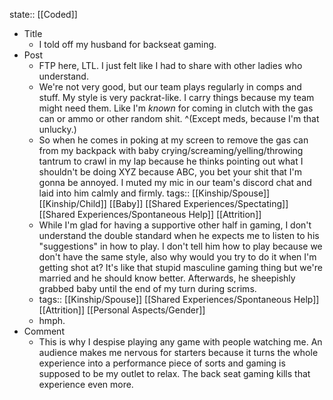 state:: [[Coded]]

- Title
	- I told off my husband for backseat gaming.
- Post
	- FTP here, LTL. I just felt like I had to share with other ladies who understand.
	- We're not very good, but our team plays regularly in comps and stuff. My style is very packrat-like. I carry things because my team might need them. Like I'm *known* for coming in clutch with the gas can or ammo or other random shit. ^(Except meds, because I'm that unlucky.)
	- So when he comes in poking at my screen to remove the gas can from my backpack with baby crying/screaming/yelling/throwing tantrum to crawl in my lap because he thinks pointing out what I shouldn't be doing XYZ because ABC, you bet your shit that I'm gonna be annoyed. I muted my mic in our team's discord chat and laid into him calmly and firmly.
	  tags:: [[Kinship/Spouse]] [[Kinship/Child]] [[Baby]] [[Shared Experiences/Spectating]] [[Shared Experiences/Spontaneous Help]] [[Attrition]]
	- While I'm glad for having a supportive other half in gaming, I don't understand the double standard when he expects me to listen to his "suggestions" in how to play. I don't tell him how to play because we don't have the same style, also why would you try to do it when I'm getting shot at? It's like that stupid masculine gaming thing but we're married and he should know better. Afterwards, he sheepishly grabbed baby until the end of my turn during scrims.
	- tags:: [[Kinship/Spouse]] [[Shared Experiences/Spontaneous Help]] [[Attrition]] [[Personal Aspects/Gender]]
	- hmph.
- Comment
	- This is why I despise playing any game with people watching me. An audience makes me nervous for starters because it turns the whole experience into a performance piece of sorts and gaming is supposed to be my outlet to relax. The back seat gaming kills that experience even more.